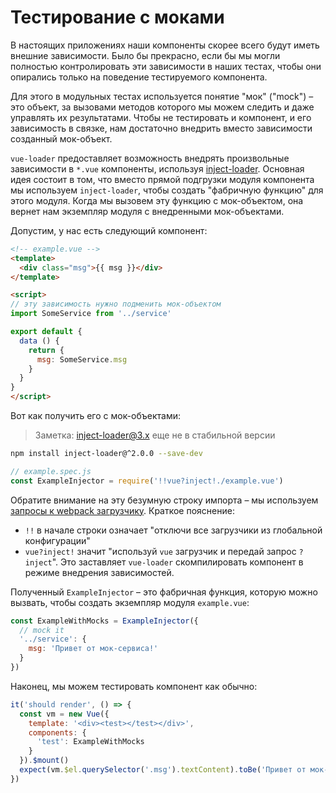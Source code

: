 # Тестирование с моками

В настоящих приложениях наши компоненты скорее всего будут иметь внешние зависимости. Было бы прекрасно, если бы мы могли полностью контролировать эти зависимости в наших тестах, чтобы они опирались только на поведение тестируемого компонента.

Для этого в модульных тестах используется понятие "мок" ("mock") – это объект, за вызовами методов которого мы можем следить и даже управлять их результатами. Чтобы не тестировать и компонент, и его зависимость в связке, нам достаточно внедрить вместо зависимости созданный мок-объект.

`vue-loader` предоставляет возможность внедрять произвольные зависимости в `*.vue` компоненты, используя [inject-loader](https://github.com/plasticine/inject-loader). Основная идея состоит в том, что вместо прямой подгрузки модуля компонента мы используем `inject-loader`, чтобы создать "фабричную функцию" для этого модуля. Когда мы вызовем эту функцию с мок-объектом, она вернет нам экземпляр модуля с внедренными мок-объектами.

Допустим, у нас есть следующий компонент:

``` html
<!-- example.vue -->
<template>
  <div class="msg">{{ msg }}</div>
</template>

<script>
// эту зависимость нужно подменить мок-объектом
import SomeService from '../service'

export default {
  data () {
    return {
      msg: SomeService.msg
    }
  }
}
</script>
```

Вот как получить его с мок-объектами:

> Заметка: inject-loader@3.x еще не в стабильной версии

``` bash
npm install inject-loader@^2.0.0 --save-dev
```

``` js
// example.spec.js
const ExampleInjector = require('!!vue?inject!./example.vue')
```

Обратите внимание на эту безумную строку импорта – мы используем [запросы к webpack загрузчику](https://webpack.github.io/docs/loaders.html). Краткое пояснение:

- `!!` в начале строки означает "отключи все загрузчики из глобальной конфигурации"
- `vue?inject!` значит "используй `vue` загрузчик и передай запрос `?inject`". Это заставляет `vue-loader` скомпилировать компонент в режиме внедрения зависимостей.

Полученный `ExampleInjector` – это фабричная функция, которую можно вызвать, чтобы создать экземпляр модуля `example.vue`:

``` js
const ExampleWithMocks = ExampleInjector({
  // mock it
  '../service': {
    msg: 'Привет от мок-сервиса!'
  }
})
```

Наконец, мы можем тестировать компонент как обычно:

``` js
it('should render', () => {
  const vm = new Vue({
    template: '<div><test></test></div>',
    components: {
      'test': ExampleWithMocks
    }
  }).$mount()
  expect(vm.$el.querySelector('.msg').textContent).toBe('Привет от мок-сервиса!')
})
```
